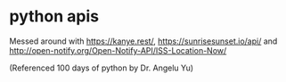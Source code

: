 # python apis

Messed around with https://kanye.rest/, https://sunrisesunset.io/api/ and http://open-notify.org/Open-Notify-API/ISS-Location-Now/

(Referenced 100 days of python by Dr. Angelu Yu)
